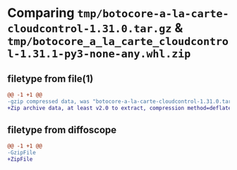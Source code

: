 # Comparing `tmp/botocore-a-la-carte-cloudcontrol-1.31.0.tar.gz` & `tmp/botocore_a_la_carte_cloudcontrol-1.31.1-py3-none-any.whl.zip`

## filetype from file(1)

```diff
@@ -1 +1 @@
-gzip compressed data, was "botocore-a-la-carte-cloudcontrol-1.31.0.tar", last modified: Fri Jul  7 01:43:35 2023, max compression
+Zip archive data, at least v2.0 to extract, compression method=deflate
```

## filetype from diffoscope

```diff
@@ -1 +1 @@
-GzipFile
+ZipFile
```

